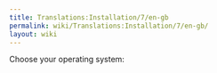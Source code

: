 ```yaml
---
title: Translations:Installation/7/en-gb
permalink: wiki/Translations:Installation/7/en-gb/
layout: wiki
---
```


Choose your operating system:
